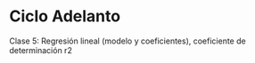 # Ciclo Adelanto
Clase 5: Regresión lineal (modelo y coeficientes), coeficiente de determinación r2 <br/>
